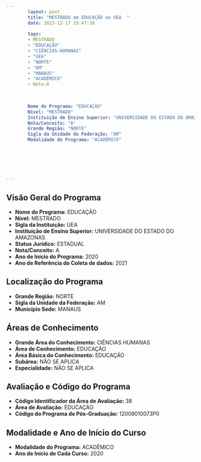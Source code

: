 ```yaml
---
        layout: post
        title: "MESTRADO em EDUCAÇÃO na UEA  "
        date: 2023-12-17 19:47:30
     
        tags:
        - MESTRADO
        - "EDUCAÇÃO"
        - "CIÊNCIAS-HUMANAS"
        - "UEA"
        - "NORTE"
        - "AM"
        - "MANAUS"
        - "ACADÊMICO"
        - Nota:A
        
        

        Nome do Programa: "EDUCAÇÃO"
        Nível: "MESTRADO"
        Instituição de Ensino Superior: "UNIVERSIDADE DO ESTADO DO AMAZONAS"
        Nota/Conceito: "A"
        Grande Região: "NORTE"
        Sigla da Unidade da Federação: "AM"
        Modalidade do Programa: "ACADÊMICO"
        
        
        
        
        
        
---
```

## Visão Geral do Programa
- **Nome do Programa:** EDUCAÇÃO
- **Nível:** MESTRADO
- **Sigla da Instituição:** UEA
- **Instituição de Ensino Superior:** UNIVERSIDADE DO ESTADO DO AMAZONAS
- **Status Jurídico:** ESTADUAL
- **Nota/Conceito:** A
- **Ano de Início do Programa:** 2020
- **Ano de Referência do Coleta de dados:** 2021

## Localização do Programa
- **Grande Região:** NORTE
- **Sigla da Unidade da Federação:** AM
- **Município Sede:** MANAUS

## Áreas de Conhecimento
- **Grande Área do Conhecimento:** CIÊNCIAS HUMANAS
- **Área de Conhecimento:** EDUCAÇÃO
- **Área Básica do Conhecimento:** EDUCAÇÃO
- **Subárea:** NÃO SE APLICA
- **Especialidade:** NÃO SE APLICA

## Avaliação e Código do Programa
- **Código Identificador da Área de Avaliação:** 38
- **Área de Avaliação:** EDUCAÇÃO
- **Código do Programa de Pós-Graduação:** 12008010073P0


## Modalidade e Ano de Início do Curso
- **Modalidade do Programa:** ACADÊMICO
- **Ano de Início de Cada Curso:** 2020
